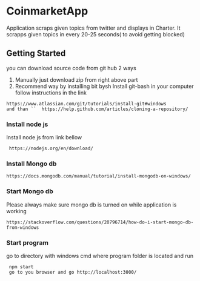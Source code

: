 # CoinmarketApp
Application scraps given topics from twitter and displays in Charter.
It scrapps given topics in every 20-25 seconds( to avoid getting blocked)
## Getting Started
you can download source code from git hub 2 ways
 1. Manually just download zip from right above part
 2. Recommend way by installing bit bysh
Install git-bash in your computer follow instructions in the link
 ```
 https://www.atlassian.com/git/tutorials/install-git#windows
 and than ``  https://help.github.com/articles/cloning-a-repository/
 ```
### Install node js
 Install node js from link bellow
 ```
  https://nodejs.org/en/download/
 ```
### Install Mongo db
 ```
 https://docs.mongodb.com/manual/tutorial/install-mongodb-on-windows/
 ```
### Start Mongo db
 Please always make sure mongo db is turned on while application is working

 ```
 https://stackoverflow.com/questions/20796714/how-do-i-start-mongo-db-from-windows
 ```
### Start program

go to directory with windows cmd  where  program folder is located and
run

```
 npm start
 go to you browser and go http://localhost:3000/ 
 ```




